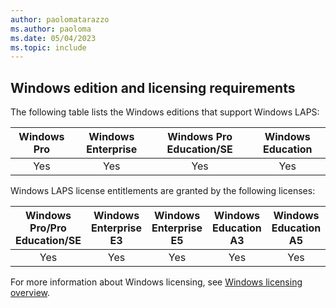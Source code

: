 ```yaml
---
author: paolomatarazzo
ms.author: paoloma
ms.date: 05/04/2023
ms.topic: include
---
```


## Windows edition and licensing requirements

The following table lists the Windows editions that support Windows LAPS:

|Windows Pro|Windows Enterprise|Windows Pro Education/SE|Windows Education|
|:---:|:---:|:---:|:---:|
|Yes|Yes|Yes|Yes|

Windows LAPS license entitlements are granted by the following licenses:

|Windows Pro/Pro Education/SE|Windows Enterprise E3|Windows Enterprise E5|Windows Education A3|Windows Education A5|
|:---:|:---:|:---:|:---:|:---:|
|Yes|Yes|Yes|Yes|Yes|

For more information about Windows licensing, see [Windows licensing overview](/windows/whats-new/windows-licensing).
